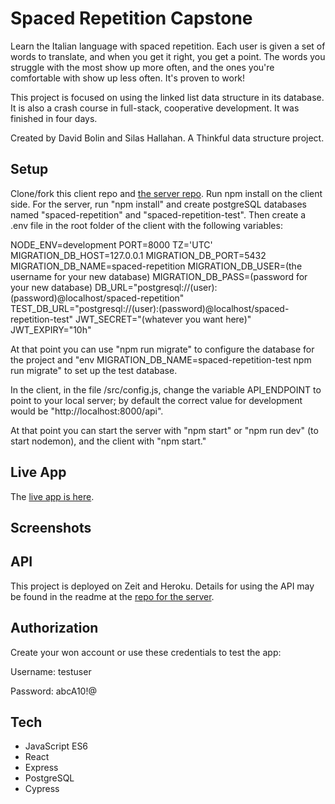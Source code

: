 # Spaced Repetition Capstone

Learn the Italian language with spaced repetition. Each user is given a set of words to translate, and when you get it 
right, you get a point. The words you struggle with the most show up more often, and the ones you're comfortable with
show up less often. It's proven to work!

This project is focused on using the linked list data structure in its database. It is also a crash course in full-stack,
cooperative development. It was finished in four days.

Created by David Bolin and Silas Hallahan.
A Thinkful data structure project.

## Setup

Clone/fork this client repo and [the server repo](https://github.com/thinkful-ei-bee/David-Silas-Spaced-Rep-API). Run npm install on the client side. For the server, run "npm install" and create postgreSQL databases named "spaced-repetition" and "spaced-repetition-test". Then create a .env file in the root folder of the client with the following variables:

NODE_ENV=development
PORT=8000
TZ='UTC'
MIGRATION_DB_HOST=127.0.0.1
MIGRATION_DB_PORT=5432
MIGRATION_DB_NAME=spaced-repetition
MIGRATION_DB_USER=(the username for your new database)
MIGRATION_DB_PASS=(password for your new database)
DB_URL="postgresql://(user):(password)@localhost/spaced-repetition"
TEST_DB_URL="postgresql://(user):(password)@localhost/spaced-repetition-test"
JWT_SECRET="(whatever you want here)"
JWT_EXPIRY="10h"

At that point you can use "npm run migrate" to configure the database for the project and "env MIGRATION_DB_NAME=spaced-repetition-test npm run migrate" to set up the test database.

In the client, in the file /src/config.js, change the variable API_ENDPOINT to point to your local server; by default the correct value for development would be "http://localhost:8000/api".

At that point you can start the server with "npm start" or "npm run dev" (to start nodemon), and the client with "npm start."

## Live App

The [live app is here](https://ds-spaced-repetition.now.sh). 

## Screenshots

## API

This project is deployed on Zeit and Heroku. Details for using the API may be found in the readme at the [repo for the server]().

## Authorization
Create your won account or use these credentials to test the app:

Username: testuser

Password: abcA10!@

## Tech

* JavaScript ES6
* React
* Express
* PostgreSQL
* Cypress
